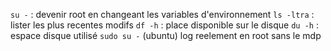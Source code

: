 `su -` : devenir root en changeant les variables d'environnement
`ls -ltra` : lister les plus recentes modifs
`df -h` : place disponible sur le disque
`du -h` : espace disque utilisé
`sudo su -` (ubuntu) log reelement en root sans le mdp
